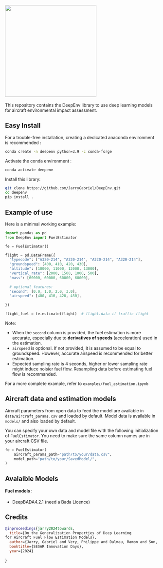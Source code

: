 # <img src="https://github.com/JarryGabriel/DeepEnv/blob/main/logo.png" width="300">

This repository contains the DeepEnv library to use deep learning models for aircraft environmental impact assessment.

## Easy Install

For a trouble-free installation, creating a dedicated anaconda environment is recommended :

```sh
conda create -n deepenv python=3.9 -c conda-forge
```

Activate the conda environment :

```sh
conda activate deepenv
```

Install this library:

```sh
git clone https://github.com/JarryGabriel/DeepEnv.git
cd deepenv
pip install .

```

## Example of use

Here is a minimal working example:

```python
import pandas as pd
from DeepEnv import FuelEstimator

fe = FuelEstimator()

flight = pd.DataFrame({
  "typecode": ["A320-214", "A320-214", "A320-214", "A320-214"],
  "groundspeed": [400, 410, 420, 430],
  "altitude": [10000, 11000, 12000, 13000],
  "vertical_rate": [2000, 1500, 1000, 500],
  "mass": [60000, 60000, 60000, 60000],
  
  # optional features:
  "second": [0.0, 1.0, 2.0, 3.0],
  "airspeed": [400, 410, 420, 430],
  
})

flight_fuel = fe.estimate(flight)  # flight.data if traffic flight
```

Note:

- When the `second` column is provided, the fuel estimation is more accurate,
  especially due to **derivatives of speeds** (acceleration) used in the estimation.
- `airspeed` is optional. If not provided, it is assumed to be equal
  to groundspeed. However, accurate airspeed is recommended for better estimation.
- Expected sampling rate is 4 seconds, higher or lower sampling rate might induce noisier fuel flow. Resampling data before estimating fuel flow is recommanded.

For a more complete example, refer to `examples/fuel_estimation.ipynb`

## Aircraft data and estimation models

Aircraft parameters from open data to feed the model are available in `data/aircraft_params.csv` and loaded by default. Model data is available in `models/` and also loaded by default.

You can specify your own data and model file with the following initialization of `FuelEstimator`. You need to make sure the same column names are in your aircraft CSV file.

```python
fe = FuelEstimator(
    aircraft_params_path="path/to/your/data.csv",
    model_path="path/to/your/SavedModel/",
)
```

## Avalaible Models

#### Fuel models :
- DeepBADA4.2.1 (need a Bada Licence)

## Credits

```bibtex
@inproceedings{jarry2024towards,
  title={On the Generalization Properties of Deep Learning
for Aircraft Fuel Flow Estimation Models},
  author={Jarry, Gabriel and Very, Philippe and Dalmau, Ramon and Sun, Junzi},
  booktitle={SESAR Innovation Days},
  year={2024}
```


}
